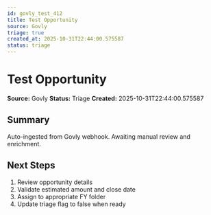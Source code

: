 ```yaml
---
id: govly_test_412
title: Test Opportunity
source: Govly
triage: true
created_at: 2025-10-31T22:44:00.575587
status: triage
---
```


# Test Opportunity

**Source:** Govly
**Status:** Triage
**Created:** 2025-10-31T22:44:00.575587

## Summary

Auto-ingested from Govly webhook. Awaiting manual review and enrichment.

## Next Steps

1. Review opportunity details
2. Validate estimated amount and close date
3. Assign to appropriate FY folder
4. Update triage flag to false when ready
